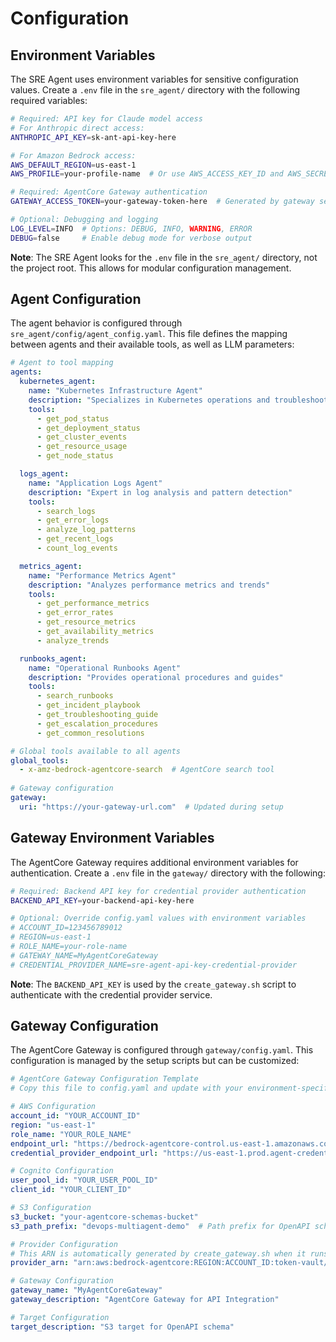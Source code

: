 # Configuration

## Environment Variables

The SRE Agent uses environment variables for sensitive configuration values. Create a `.env` file in the `sre_agent/` directory with the following required variables:

```bash
# Required: API key for Claude model access
# For Anthropic direct access:
ANTHROPIC_API_KEY=sk-ant-api-key-here

# For Amazon Bedrock access:
AWS_DEFAULT_REGION=us-east-1
AWS_PROFILE=your-profile-name  # Or use AWS_ACCESS_KEY_ID and AWS_SECRET_ACCESS_KEY

# Required: AgentCore Gateway authentication
GATEWAY_ACCESS_TOKEN=your-gateway-token-here  # Generated by gateway setup

# Optional: Debugging and logging
LOG_LEVEL=INFO  # Options: DEBUG, INFO, WARNING, ERROR
DEBUG=false     # Enable debug mode for verbose output
```

**Note**: The SRE Agent looks for the `.env` file in the `sre_agent/` directory, not the project root. This allows for modular configuration management.

## Agent Configuration

The agent behavior is configured through `sre_agent/config/agent_config.yaml`. This file defines the mapping between agents and their available tools, as well as LLM parameters:

```yaml
# Agent to tool mapping
agents:
  kubernetes_agent:
    name: "Kubernetes Infrastructure Agent"
    description: "Specializes in Kubernetes operations and troubleshooting"
    tools:
      - get_pod_status
      - get_deployment_status
      - get_cluster_events
      - get_resource_usage
      - get_node_status

  logs_agent:
    name: "Application Logs Agent"
    description: "Expert in log analysis and pattern detection"
    tools:
      - search_logs
      - get_error_logs
      - analyze_log_patterns
      - get_recent_logs
      - count_log_events

  metrics_agent:
    name: "Performance Metrics Agent"
    description: "Analyzes performance metrics and trends"
    tools:
      - get_performance_metrics
      - get_error_rates
      - get_resource_metrics
      - get_availability_metrics
      - analyze_trends

  runbooks_agent:
    name: "Operational Runbooks Agent"
    description: "Provides operational procedures and guides"
    tools:
      - search_runbooks
      - get_incident_playbook
      - get_troubleshooting_guide
      - get_escalation_procedures
      - get_common_resolutions

# Global tools available to all agents
global_tools:
  - x-amz-bedrock-agentcore-search  # AgentCore search tool
  
# Gateway configuration
gateway:
  uri: "https://your-gateway-url.com"  # Updated during setup
```

## Gateway Environment Variables

The AgentCore Gateway requires additional environment variables for authentication. Create a `.env` file in the `gateway/` directory with the following:

```bash
# Required: Backend API key for credential provider authentication
BACKEND_API_KEY=your-backend-api-key-here

# Optional: Override config.yaml values with environment variables
# ACCOUNT_ID=123456789012
# REGION=us-east-1
# ROLE_NAME=your-role-name
# GATEWAY_NAME=MyAgentCoreGateway
# CREDENTIAL_PROVIDER_NAME=sre-agent-api-key-credential-provider
```

**Note**: The `BACKEND_API_KEY` is used by the `create_gateway.sh` script to authenticate with the credential provider service.

## Gateway Configuration

The AgentCore Gateway is configured through `gateway/config.yaml`. This configuration is managed by the setup scripts but can be customized:

```yaml
# AgentCore Gateway Configuration Template
# Copy this file to config.yaml and update with your environment-specific settings

# AWS Configuration
account_id: "YOUR_ACCOUNT_ID"
region: "us-east-1"
role_name: "YOUR_ROLE_NAME"
endpoint_url: "https://bedrock-agentcore-control.us-east-1.amazonaws.com"
credential_provider_endpoint_url: "https://us-east-1.prod.agent-credential-provider.cognito.aws.dev"

# Cognito Configuration
user_pool_id: "YOUR_USER_POOL_ID"
client_id: "YOUR_CLIENT_ID"

# S3 Configuration
s3_bucket: "your-agentcore-schemas-bucket"
s3_path_prefix: "devops-multiagent-demo"  # Path prefix for OpenAPI schema files

# Provider Configuration
# This ARN is automatically generated by create_gateway.sh when it runs create_credentials_provider.py
provider_arn: "arn:aws:bedrock-agentcore:REGION:ACCOUNT_ID:token-vault/default/apikeycredentialprovider/YOUR_PROVIDER_NAME"

# Gateway Configuration
gateway_name: "MyAgentCoreGateway"
gateway_description: "AgentCore Gateway for API Integration"

# Target Configuration
target_description: "S3 target for OpenAPI schema"
```